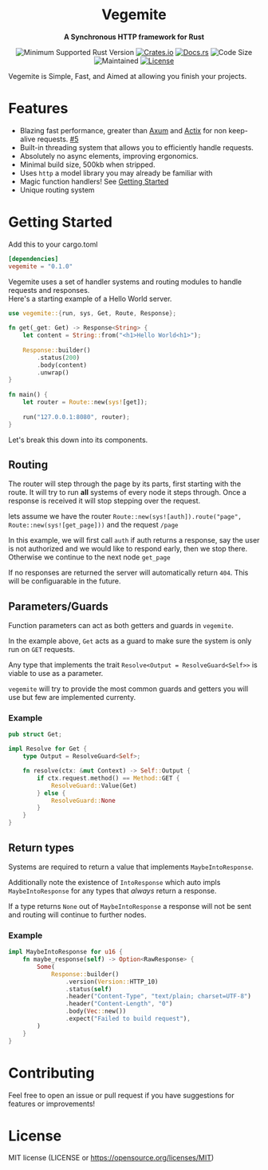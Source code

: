 <div align="center">
  <h1>Vegemite</h1>
  <p>
    <strong>A Synchronous HTTP framework for Rust</strong>
  </p>
  <p>

![Minimum Supported Rust Version](https://img.shields.io/badge/rustc-1.65+-ab6000.svg)
[![Crates.io](https://img.shields.io/crates/v/vegemite.svg)](https://crates.io/crates/vegemite)
[![Docs.rs](https://docs.rs/vegemite/badge.svg)](https://docs.rs/vegemite)
![Code Size](https://img.shields.io/github/languages/code-size/Kay-Conte/vegemite-rs)
![Maintained](https://img.shields.io/maintenance/yes/2023?style=flat-square)
[![License](https://img.shields.io/crates/l/vegemite.svg)](https://opensource.org/licenses/MIT)

  </p>
</div>
 
Vegemite is Simple, Fast, and Aimed at allowing you finish your projects.
 
# Features
- Blazing fast performance, greater than [Axum](https://github.com/tokio-rs/axum) and [Actix](https://github.com/actix/actix-web) for non keep-alive requests. [#5](/../../issues/5)
- Built-in threading system that allows you to efficiently handle requests.
- Absolutely no async elements, improving ergonomics.
- Minimal build size, 500kb when stripped.
- Uses `http` a model library you may already be familiar with
- Magic function handlers! See [Getting Started](#getting-started)
- Unique routing system
 
# Getting Started
Add this to your cargo.toml
```toml
[dependencies]
vegemite = "0.1.0"
```
 
Vegemite uses a set of handler systems and routing modules to handle requests and responses.   
Here's a starting example of a Hello World server.
```rust
use vegemite::{run, sys, Get, Route, Response};
 
fn get(_get: Get) -> Response<String> {
    let content = String::from("<h1>Hello World<h1>");
 
    Response::builder()
        .status(200)
        .body(content)
        .unwrap()
} 
 
fn main() {
    let router = Route::new(sys![get]);
 
    run("127.0.0.1:8080", router);
} 
```

Let's break this down into its components.

## Routing

The router will step through the page by its parts, first starting with the route. It will try to run **all** systems of every node it steps through. Once a response is received it will stop stepping over the request. 

lets assume we have the router `Route::new(sys![auth]).route("page", Route::new(sys![get_page]))` and the request `/page`

In this example, we will first call `auth` if auth returns a response, say the user is not authorized and we would like to respond early, then we stop there. Otherwise we continue to the next node `get_page`

If no responses are returned the server will automatically return `404`. This will be configuarable in the future.

## Parameters/Guards

Function parameters can act as both getters and guards in `vegemite`. 

In the example above, `Get` acts as a guard to make sure the system is only run on `GET` requests. 

Any type that implements the trait `Resolve<Output = ResolveGuard<Self>>` is viable to use as a parameter. 

`vegemite` will try to provide the most common guards and getters you will use but few are implemented currenty.

### Example
```rs
pub struct Get;

impl Resolve for Get {
    type Output = ResolveGuard<Self>;

    fn resolve(ctx: &mut Context) -> Self::Output {
        if ctx.request.method() == Method::GET {
            ResolveGuard::Value(Get)
        } else {
            ResolveGuard::None
        }
    }
}
```

## Return types

Systems are required to return a value that implements `MaybeIntoResponse`. 

Additionally note the existence of `IntoResponse` which auto impls `MaybeIntoResponse` for any types that *always* return a response. 

If a type returns `None` out of `MaybeIntoResponse` a response will not be sent and routing will continue to further nodes.

### Example
```rs
impl MaybeIntoResponse for u16 {
    fn maybe_response(self) -> Option<RawResponse> {
        Some(
            Response::builder()
                .version(Version::HTTP_10)
                .status(self)
                .header("Content-Type", "text/plain; charset=UTF-8")
                .header("Content-Length", "0")
                .body(Vec::new())
                .expect("Failed to build request"),
        )
    }
}
```
 
# Contributing
Feel free to open an issue or pull request if you have suggestions for features or improvements!
 
# License
MIT license (LICENSE or https://opensource.org/licenses/MIT)

